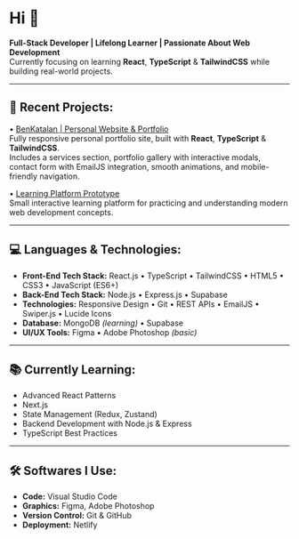 # Hi 👋

**Full-Stack Developer | Lifelong Learner | Passionate About Web Development**  
Currently focusing on learning **React**, **TypeScript** & **TailwindCSS** while building real-world projects.

---

## 📌 Recent Projects:
• [BenKatalan | Personal Website & Portfolio](https://benkatalan.netlify.app/)  
  Fully responsive personal portfolio site, built with **React**, **TypeScript** & **TailwindCSS**.  
  Includes a services section, portfolio gallery with interactive modals, contact form with EmailJS integration, smooth animations, and mobile-friendly navigation.

• [Learning Platform Prototype](#)  
  Small interactive learning platform for practicing and understanding modern web development concepts.

---

## 💻 Languages & Technologies:
- **Front-End Tech Stack:** React.js • TypeScript • TailwindCSS • HTML5 • CSS3 • JavaScript (ES6+)
- **Back-End Tech Stack:** Node.js • Express.js • Supabase
- **Technologies:** Responsive Design • Git • REST APIs • EmailJS • Swiper.js • Lucide Icons
- **Database:** MongoDB *(learning)* • Supabase
- **UI/UX Tools:** Figma • Adobe Photoshop *(basic)*

---

## 📚 Currently Learning:
- Advanced React Patterns
- Next.js
- State Management (Redux, Zustand)
- Backend Development with Node.js & Express
- TypeScript Best Practices

---

## 🛠️ Softwares I Use:
- **Code:** Visual Studio Code  
- **Graphics:** Figma, Adobe Photoshop  
- **Version Control:** Git & GitHub  
- **Deployment:** Netlify
